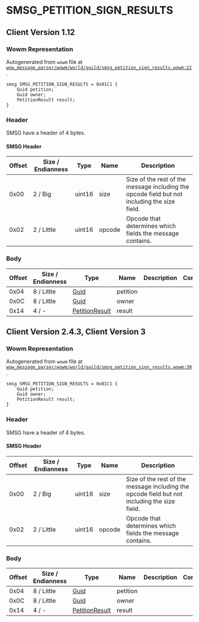 # SMSG_PETITION_SIGN_RESULTS

## Client Version 1.12

### Wowm Representation

Autogenerated from `wowm` file at [`wow_message_parser/wowm/world/guild/smsg_petition_sign_results.wowm:22`](https://github.com/gtker/wow_messages/tree/main/wow_message_parser/wowm/world/guild/smsg_petition_sign_results.wowm#L22).
```rust,ignore
smsg SMSG_PETITION_SIGN_RESULTS = 0x01C1 {
    Guid petition;
    Guid owner;
    PetitionResult result;
}
```
### Header

SMSG have a header of 4 bytes.

#### SMSG Header

| Offset | Size / Endianness | Type   | Name   | Description |
| ------ | ----------------- | ------ | ------ | ----------- |
| 0x00   | 2 / Big           | uint16 | size   | Size of the rest of the message including the opcode field but not including the size field.|
| 0x02   | 2 / Little        | uint16 | opcode | Opcode that determines which fields the message contains.|

### Body

| Offset | Size / Endianness | Type | Name | Description | Comment |
| ------ | ----------------- | ---- | ---- | ----------- | ------- |
| 0x04 | 8 / Little | [Guid](../types/packed-guid.md) | petition |  |  |
| 0x0C | 8 / Little | [Guid](../types/packed-guid.md) | owner |  |  |
| 0x14 | 4 / - | [PetitionResult](petitionresult.md) | result |  |  |

## Client Version 2.4.3, Client Version 3

### Wowm Representation

Autogenerated from `wowm` file at [`wow_message_parser/wowm/world/guild/smsg_petition_sign_results.wowm:30`](https://github.com/gtker/wow_messages/tree/main/wow_message_parser/wowm/world/guild/smsg_petition_sign_results.wowm#L30).
```rust,ignore
smsg SMSG_PETITION_SIGN_RESULTS = 0x01C1 {
    Guid petition;
    Guid owner;
    PetitionResult result;
}
```
### Header

SMSG have a header of 4 bytes.

#### SMSG Header

| Offset | Size / Endianness | Type   | Name   | Description |
| ------ | ----------------- | ------ | ------ | ----------- |
| 0x00   | 2 / Big           | uint16 | size   | Size of the rest of the message including the opcode field but not including the size field.|
| 0x02   | 2 / Little        | uint16 | opcode | Opcode that determines which fields the message contains.|

### Body

| Offset | Size / Endianness | Type | Name | Description | Comment |
| ------ | ----------------- | ---- | ---- | ----------- | ------- |
| 0x04 | 8 / Little | [Guid](../types/packed-guid.md) | petition |  |  |
| 0x0C | 8 / Little | [Guid](../types/packed-guid.md) | owner |  |  |
| 0x14 | 4 / - | [PetitionResult](petitionresult.md) | result |  |  |

